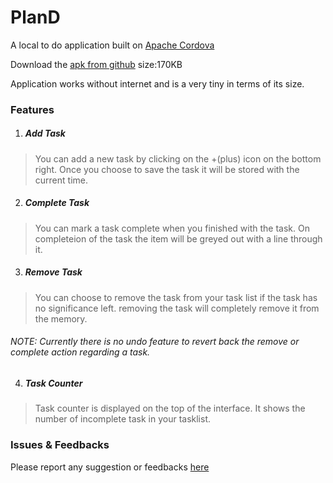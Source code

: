 # PlanD
A local to do application built on [Apache Cordova](https://cordova.apache.org/)

Download the [apk from github](https://github.com/Anknit/PlanD/releases/download/Beta/PlanD.apk) size:170KB

Application works without internet and is a very tiny in terms of its size.

### Features
1. ##### Add Task
> You can add a new task by clicking on the +(plus) icon on the bottom right.
> Once you choose to save the task it will be stored with the current time.

2. ##### Complete Task
> You can mark a task complete when you finished with the task.
> On completeion of the task the item will be greyed out with a line through it.

3. ##### Remove Task
> You can choose to remove the task from your task list if the task has no significance left.
> removing the task will completely remove it from the memory.
###### NOTE: Currently there is no undo feature to revert back the remove or complete action regarding a task.

4. ##### Task Counter
> Task counter is displayed on the top of the interface. It shows the number of incomplete task in your tasklist. 

### Issues & Feedbacks

Please report any suggestion or feedbacks [here](https://github.com/Anknit/PlanD/issues) 
